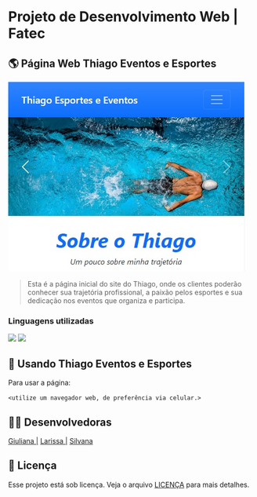 # Projeto de Desenvolvimento Web | Fatec

## 🌎 Página Web Thiago Eventos e Esportes

<img src="readme.jpg" alt="foto página">

> Esta é a página inicial do site do Thiago, onde os clientes poderão conhecer sua trajetória profissional, a paixão pelos esportes e sua dedicação nos eventos que organiza e participa.

### Linguagens utilizadas

<div style="justify-content-center">
  <img src="https://img.shields.io/badge/HTML5-E34F26?style=for-the-badge&logo=html5&logoColor=white" /> 
  <img src="https://img.shields.io/badge/Bootstrap-563D7C?style=for-the-badge&logo=bootstrap&logoColor=white" />
</div>

## 📱 Usando Thiago Eventos e Esportes

Para usar a página:

```
<utilize um navegador web, de preferência via celular.>
```

## 👩‍💻 Desenvolvedoras

<div style = "justify-content-center">
  <a href="https://github.com/Giuliana09">Giuliana |</a>
  <a href="https://github.com/LarissaSL">Larissa |</a>
  <a href="https://github.com/SilvanaMenezes">Silvana</a> 
</div>

## 📝 Licença

Esse projeto está sob licença. Veja o arquivo [LICENÇA](LICENSE.md) para mais detalhes.
